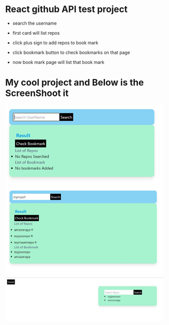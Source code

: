 # React github API test project

- search the username 

- first card will list repos

+ click plus sign to add repos to book mark

- click bookmark button to check bookmarks on that page

- now book mark page will list that book mark

# My cool project and Below is the ScreenShoot it

<img src="/img/ss1.JPG" alt="SS1"/>

<img src="/img/ss2.JPG" alt="SS2"/>

<img src="/img/ss3.JPG" alt="SS3"/>

